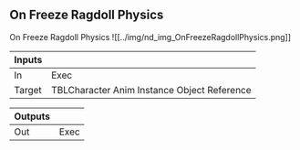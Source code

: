 ## On Freeze Ragdoll Physics
On Freeze Ragdoll Physics
![[../img/nd_img_OnFreezeRagdollPhysics.png]]

|Inputs||
|--|--|
| In | Exec |
| Target | TBLCharacter Anim Instance Object Reference |

|Outputs||
|--|--|
| Out | Exec |
